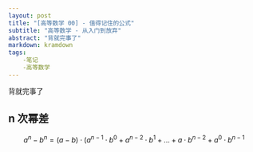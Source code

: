 ```yaml
---
layout: post
title: "[高等数学 00] - 值得记住的公式"
subtitle: "高等数学 - 从入门到放弃"
abstract: "背就完事了"
markdown: kramdown
tags:
    -笔记
    -高等数学
---
```


背就完事了

## n 次幂差

$$a^n-b^n=(a-b)\cdot(a^{n-1}\cdot b^0+a^{n-2}\cdot b^1+...+a\cdot b^{n-2}+a^0\cdot b^{n-1}$$